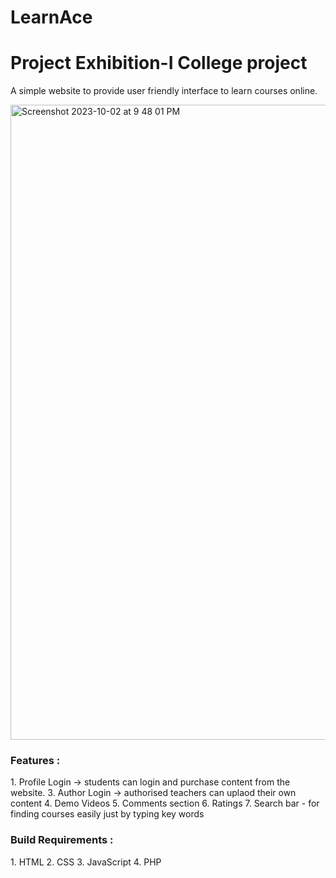 # LearnAce
<h1>Project Exhibition-I College project</h1>

A simple website to provide user friendly interface to learn courses online.

<img width="1016" alt="Screenshot 2023-10-02 at 9 48 01 PM" src="https://github.com/sinhariti/LearnAce/assets/112542247/2f303bfb-6b43-4495-89a4-58453fae2a93">

<h3>Features :</h3>
1. Profile Login
  -> students can login and purchase content from the website.
3. Author Login
  -> authorised teachers can uplaod their own content
4. Demo Videos
5. Comments section
6. Ratings
7. Search bar - for finding courses easily just by typing key words

<h3>Build Requirements :</h3>
1. HTML
2. CSS
3. JavaScript
4. PHP
